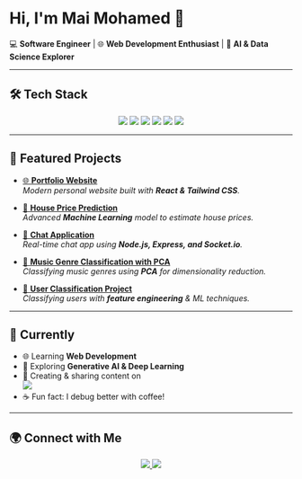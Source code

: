 # Hi, I'm Mai Mohamed 👋  

💻 **Software Engineer** | 🌐 **Web Development Enthusiast** | 🤖 **AI & Data Science Explorer**

---

## 🛠️ Tech Stack  

<p align="center">
  <img src="https://img.shields.io/badge/HTML5-E34F26?style=for-the-badge&logo=html5&logoColor=white"/>
  <img src="https://img.shields.io/badge/CSS3-1572B6?style=for-the-badge&logo=css3&logoColor=white"/>
  <img src="https://img.shields.io/badge/Python-3776AB?style=for-the-badge&logo=python&logoColor=white"/>
  <img src="https://img.shields.io/badge/JavaScript-F7DF1E?style=for-the-badge&logo=javascript&logoColor=black"/>
  <img src="https://img.shields.io/badge/Node.js-43853D?style=for-the-badge&logo=node.js&logoColor=white"/>
  <img src="https://img.shields.io/badge/SQL-003B57?style=for-the-badge&logo=postgresql&logoColor=white"/>
</p>

---

## 🚀 Featured Projects  

- [🌐 **Portfolio Website**](https://github.com/mai-mo/portfolio)  
   _Modern personal website built with **React & Tailwind CSS**._

- [🏡 **House Price Prediction**](https://github.com/mai-mo/House-Prices)  
   _Advanced **Machine Learning** model to estimate house prices._

- [📱 **Chat Application**](https://github.com/mai-mo/chat-app)  
   _Real-time chat app using **Node.js, Express, and Socket.io**._

- [🎵 **Music Genre Classification with PCA**](https://github.com/mai-mo/Music_Genre_Classification_with_PCA_Project)  
   _Classifying music genres using **PCA** for dimensionality reduction._

- [👥 **User Classification Project**](https://github.com/mai-mo/User-Classification-Project)  
   _Classifying users with **feature engineering** & ML techniques._

---

## 🌱 Currently  

- 🌐 Learning **Web Development**  
- 🤖 Exploring **Generative AI & Deep Learning**  
- 🎥 Creating & sharing content on  
  <a href="https://www.youtube.com/@mai-mo">
    <img src="https://img.shields.io/badge/-YouTube-FF0000?style=for-the-badge&logo=YouTube&logoColor=white"/>
  </a>  
- ☕ Fun fact: I debug better with coffee!  

---

## 🌍 Connect with Me  

<p align="center">
  <a href="https://www.linkedin.com/in/maimohamedd/">
    <img src="https://img.shields.io/badge/-LinkedIn-0077B5?style=for-the-badge&logo=Linkedin&logoColor=white"/>
  </a>
  <a href="mailto:mymhmd858@gmail.com">
    <img src="https://img.shields.io/badge/-Gmail-D14836?style=for-the-badge&logo=Gmail&logoColor=white"/>
  </a>
</p>
